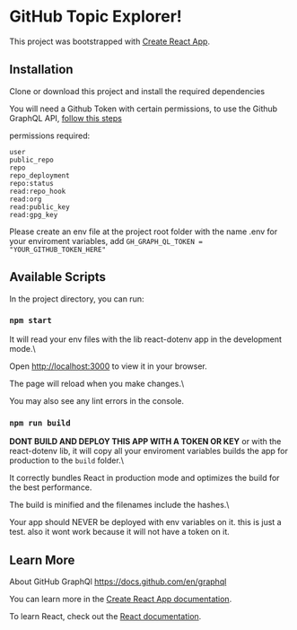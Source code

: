 # GitHub Topic Explorer!

This project was bootstrapped with [Create React App](https://github.com/facebook/create-react-app).

## Installation

Clone or download this project and install the required dependencies

You will need a Github Token with certain permissions, to use the Github GraphQL API, [follow this steps](https://docs.github.com/en/authentication/keeping-your-account-and-data-secure/creating-a-personal-access-token)

permissions required:

```
user
public_repo
repo
repo_deployment
repo:status
read:repo_hook
read:org
read:public_key
read:gpg_key
```

Please create an env file at the project root folder with the name .env for your enviroment variables,
add
`GH_GRAPH_QL_TOKEN = "YOUR_GITHUB_TOKEN_HERE"`

## Available Scripts

In the project directory, you can run:

### `npm start`

It will read your env files with the lib react-dotenv app in the development mode.\

Open [http://localhost:3000](http://localhost:3000) to view it in your browser.

The page will reload when you make changes.\

You may also see any lint errors in the console.

### `npm run build`

**DONT BUILD AND DEPLOY THIS APP WITH A TOKEN OR KEY**
or with the react-dotenv lib, it will copy all your enviroment variables
builds the app for production to the `build` folder.\

It correctly bundles React in production mode and optimizes the build for the best performance.

The build is minified and the filenames include the hashes.\

Your app should NEVER be deployed with env variables on it.
this is just a test.
also it wont work because it will not have a token on it.

## Learn More

About GitHub GraphQl https://docs.github.com/en/graphql

You can learn more in the [Create React App documentation](https://facebook.github.io/create-react-app/docs/getting-started).

To learn React, check out the [React documentation](https://reactjs.org/).
